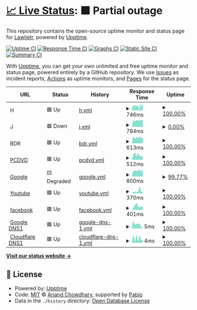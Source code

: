 # [📈 Live Status](https://Lawlietr.github.io/upptime): <!--live status--> **🟧 Partial outage**

This repository contains the open-source uptime monitor and status page for [Lawlietr](https://Lawlietr.github.io/upptime), powered by [Upptime](https://github.com/upptime/upptime).

[![Uptime CI](https://github.com/Lawlietr/upptime/workflows/Uptime%20CI/badge.svg)](https://github.com/Lawlietr/upptime/actions?query=workflow%3A%22Uptime+CI%22)
[![Response Time CI](https://github.com/Lawlietr/upptime/workflows/Response%20Time%20CI/badge.svg)](https://github.com/Lawlietr/upptime/actions?query=workflow%3A%22Response+Time+CI%22)
[![Graphs CI](https://github.com/Lawlietr/upptime/workflows/Graphs%20CI/badge.svg)](https://github.com/Lawlietr/upptime/actions?query=workflow%3A%22Graphs+CI%22)
[![Static Site CI](https://github.com/Lawlietr/upptime/workflows/Static%20Site%20CI/badge.svg)](https://github.com/Lawlietr/upptime/actions?query=workflow%3A%22Static+Site+CI%22)
[![Summary CI](https://github.com/Lawlietr/upptime/workflows/Summary%20CI/badge.svg)](https://github.com/Lawlietr/upptime/actions?query=workflow%3A%22Summary+CI%22)

With [Upptime](https://upptime.js.org), you can get your own unlimited and free uptime monitor and status page, powered entirely by a GitHub repository. We use [Issues](https://github.com/Lawlietr/upptime/issues) as incident reports, [Actions](https://github.com/Lawlietr/upptime/actions) as uptime monitors, and [Pages](https://Lawlietr.github.io/upptime) for the status page.

<!--start: status pages-->
<!-- This summary is generated by Upptime (https://github.com/upptime/upptime) -->
<!-- Do not edit this manually, your changes will be overwritten -->
<!-- prettier-ignore -->
| URL | Status | History | Response Time | Uptime |
| --- | ------ | ------- | ------------- | ------ |
| <img alt="" src="https://icons.duckduckgo.com/ip3/null.ico" height="13"> H | 🟩 Up | [h.yml](https://github.com/Lawlietr/upptime/commits/HEAD/history/h.yml) | <details><summary><img alt="Response time graph" src="./graphs/h/response-time-week.png" height="20"> 746ms</summary><br><a href="https://Lawlietr.github.io/upptime/history/h"><img alt="Response time 808" src="https://img.shields.io/endpoint?url=https%3A%2F%2Fraw.githubusercontent.com%2FLawlietr%2Fupptime%2FHEAD%2Fapi%2Fh%2Fresponse-time.json"></a><br><a href="https://Lawlietr.github.io/upptime/history/h"><img alt="24-hour response time 1048" src="https://img.shields.io/endpoint?url=https%3A%2F%2Fraw.githubusercontent.com%2FLawlietr%2Fupptime%2FHEAD%2Fapi%2Fh%2Fresponse-time-day.json"></a><br><a href="https://Lawlietr.github.io/upptime/history/h"><img alt="7-day response time 746" src="https://img.shields.io/endpoint?url=https%3A%2F%2Fraw.githubusercontent.com%2FLawlietr%2Fupptime%2FHEAD%2Fapi%2Fh%2Fresponse-time-week.json"></a><br><a href="https://Lawlietr.github.io/upptime/history/h"><img alt="30-day response time 834" src="https://img.shields.io/endpoint?url=https%3A%2F%2Fraw.githubusercontent.com%2FLawlietr%2Fupptime%2FHEAD%2Fapi%2Fh%2Fresponse-time-month.json"></a><br><a href="https://Lawlietr.github.io/upptime/history/h"><img alt="1-year response time 821" src="https://img.shields.io/endpoint?url=https%3A%2F%2Fraw.githubusercontent.com%2FLawlietr%2Fupptime%2FHEAD%2Fapi%2Fh%2Fresponse-time-year.json"></a></details> | <details><summary><a href="https://Lawlietr.github.io/upptime/history/h">100.00%</a></summary><a href="https://Lawlietr.github.io/upptime/history/h"><img alt="All-time uptime 99.76%" src="https://img.shields.io/endpoint?url=https%3A%2F%2Fraw.githubusercontent.com%2FLawlietr%2Fupptime%2FHEAD%2Fapi%2Fh%2Fuptime.json"></a><br><a href="https://Lawlietr.github.io/upptime/history/h"><img alt="24-hour uptime 100.00%" src="https://img.shields.io/endpoint?url=https%3A%2F%2Fraw.githubusercontent.com%2FLawlietr%2Fupptime%2FHEAD%2Fapi%2Fh%2Fuptime-day.json"></a><br><a href="https://Lawlietr.github.io/upptime/history/h"><img alt="7-day uptime 100.00%" src="https://img.shields.io/endpoint?url=https%3A%2F%2Fraw.githubusercontent.com%2FLawlietr%2Fupptime%2FHEAD%2Fapi%2Fh%2Fuptime-week.json"></a><br><a href="https://Lawlietr.github.io/upptime/history/h"><img alt="30-day uptime 100.00%" src="https://img.shields.io/endpoint?url=https%3A%2F%2Fraw.githubusercontent.com%2FLawlietr%2Fupptime%2FHEAD%2Fapi%2Fh%2Fuptime-month.json"></a><br><a href="https://Lawlietr.github.io/upptime/history/h"><img alt="1-year uptime 99.71%" src="https://img.shields.io/endpoint?url=https%3A%2F%2Fraw.githubusercontent.com%2FLawlietr%2Fupptime%2FHEAD%2Fapi%2Fh%2Fuptime-year.json"></a></details>
| <img alt="" src="https://icons.duckduckgo.com/ip3/null.ico" height="13"> J | 🟥 Down | [j.yml](https://github.com/Lawlietr/upptime/commits/HEAD/history/j.yml) | <details><summary><img alt="Response time graph" src="./graphs/j/response-time-week.png" height="20"> 784ms</summary><br><a href="https://Lawlietr.github.io/upptime/history/j"><img alt="Response time 707" src="https://img.shields.io/endpoint?url=https%3A%2F%2Fraw.githubusercontent.com%2FLawlietr%2Fupptime%2FHEAD%2Fapi%2Fj%2Fresponse-time.json"></a><br><a href="https://Lawlietr.github.io/upptime/history/j"><img alt="24-hour response time 830" src="https://img.shields.io/endpoint?url=https%3A%2F%2Fraw.githubusercontent.com%2FLawlietr%2Fupptime%2FHEAD%2Fapi%2Fj%2Fresponse-time-day.json"></a><br><a href="https://Lawlietr.github.io/upptime/history/j"><img alt="7-day response time 784" src="https://img.shields.io/endpoint?url=https%3A%2F%2Fraw.githubusercontent.com%2FLawlietr%2Fupptime%2FHEAD%2Fapi%2Fj%2Fresponse-time-week.json"></a><br><a href="https://Lawlietr.github.io/upptime/history/j"><img alt="30-day response time 646" src="https://img.shields.io/endpoint?url=https%3A%2F%2Fraw.githubusercontent.com%2FLawlietr%2Fupptime%2FHEAD%2Fapi%2Fj%2Fresponse-time-month.json"></a><br><a href="https://Lawlietr.github.io/upptime/history/j"><img alt="1-year response time 711" src="https://img.shields.io/endpoint?url=https%3A%2F%2Fraw.githubusercontent.com%2FLawlietr%2Fupptime%2FHEAD%2Fapi%2Fj%2Fresponse-time-year.json"></a></details> | <details><summary><a href="https://Lawlietr.github.io/upptime/history/j">0.00%</a></summary><a href="https://Lawlietr.github.io/upptime/history/j"><img alt="All-time uptime 57.85%" src="https://img.shields.io/endpoint?url=https%3A%2F%2Fraw.githubusercontent.com%2FLawlietr%2Fupptime%2FHEAD%2Fapi%2Fj%2Fuptime.json"></a><br><a href="https://Lawlietr.github.io/upptime/history/j"><img alt="24-hour uptime 0.00%" src="https://img.shields.io/endpoint?url=https%3A%2F%2Fraw.githubusercontent.com%2FLawlietr%2Fupptime%2FHEAD%2Fapi%2Fj%2Fuptime-day.json"></a><br><a href="https://Lawlietr.github.io/upptime/history/j"><img alt="7-day uptime 0.00%" src="https://img.shields.io/endpoint?url=https%3A%2F%2Fraw.githubusercontent.com%2FLawlietr%2Fupptime%2FHEAD%2Fapi%2Fj%2Fuptime-week.json"></a><br><a href="https://Lawlietr.github.io/upptime/history/j"><img alt="30-day uptime 1.38%" src="https://img.shields.io/endpoint?url=https%3A%2F%2Fraw.githubusercontent.com%2FLawlietr%2Fupptime%2FHEAD%2Fapi%2Fj%2Fuptime-month.json"></a><br><a href="https://Lawlietr.github.io/upptime/history/j"><img alt="1-year uptime 47.74%" src="https://img.shields.io/endpoint?url=https%3A%2F%2Fraw.githubusercontent.com%2FLawlietr%2Fupptime%2FHEAD%2Fapi%2Fj%2Fuptime-year.json"></a></details>
| <img alt="" src="https://icons.duckduckgo.com/ip3/null.ico" height="13"> BDR | 🟩 Up | [bdr.yml](https://github.com/Lawlietr/upptime/commits/HEAD/history/bdr.yml) | <details><summary><img alt="Response time graph" src="./graphs/bdr/response-time-week.png" height="20"> 613ms</summary><br><a href="https://Lawlietr.github.io/upptime/history/bdr"><img alt="Response time 635" src="https://img.shields.io/endpoint?url=https%3A%2F%2Fraw.githubusercontent.com%2FLawlietr%2Fupptime%2FHEAD%2Fapi%2Fbdr%2Fresponse-time.json"></a><br><a href="https://Lawlietr.github.io/upptime/history/bdr"><img alt="24-hour response time 589" src="https://img.shields.io/endpoint?url=https%3A%2F%2Fraw.githubusercontent.com%2FLawlietr%2Fupptime%2FHEAD%2Fapi%2Fbdr%2Fresponse-time-day.json"></a><br><a href="https://Lawlietr.github.io/upptime/history/bdr"><img alt="7-day response time 613" src="https://img.shields.io/endpoint?url=https%3A%2F%2Fraw.githubusercontent.com%2FLawlietr%2Fupptime%2FHEAD%2Fapi%2Fbdr%2Fresponse-time-week.json"></a><br><a href="https://Lawlietr.github.io/upptime/history/bdr"><img alt="30-day response time 578" src="https://img.shields.io/endpoint?url=https%3A%2F%2Fraw.githubusercontent.com%2FLawlietr%2Fupptime%2FHEAD%2Fapi%2Fbdr%2Fresponse-time-month.json"></a><br><a href="https://Lawlietr.github.io/upptime/history/bdr"><img alt="1-year response time 656" src="https://img.shields.io/endpoint?url=https%3A%2F%2Fraw.githubusercontent.com%2FLawlietr%2Fupptime%2FHEAD%2Fapi%2Fbdr%2Fresponse-time-year.json"></a></details> | <details><summary><a href="https://Lawlietr.github.io/upptime/history/bdr">100.00%</a></summary><a href="https://Lawlietr.github.io/upptime/history/bdr"><img alt="All-time uptime 99.89%" src="https://img.shields.io/endpoint?url=https%3A%2F%2Fraw.githubusercontent.com%2FLawlietr%2Fupptime%2FHEAD%2Fapi%2Fbdr%2Fuptime.json"></a><br><a href="https://Lawlietr.github.io/upptime/history/bdr"><img alt="24-hour uptime 100.00%" src="https://img.shields.io/endpoint?url=https%3A%2F%2Fraw.githubusercontent.com%2FLawlietr%2Fupptime%2FHEAD%2Fapi%2Fbdr%2Fuptime-day.json"></a><br><a href="https://Lawlietr.github.io/upptime/history/bdr"><img alt="7-day uptime 100.00%" src="https://img.shields.io/endpoint?url=https%3A%2F%2Fraw.githubusercontent.com%2FLawlietr%2Fupptime%2FHEAD%2Fapi%2Fbdr%2Fuptime-week.json"></a><br><a href="https://Lawlietr.github.io/upptime/history/bdr"><img alt="30-day uptime 99.95%" src="https://img.shields.io/endpoint?url=https%3A%2F%2Fraw.githubusercontent.com%2FLawlietr%2Fupptime%2FHEAD%2Fapi%2Fbdr%2Fuptime-month.json"></a><br><a href="https://Lawlietr.github.io/upptime/history/bdr"><img alt="1-year uptime 99.86%" src="https://img.shields.io/endpoint?url=https%3A%2F%2Fraw.githubusercontent.com%2FLawlietr%2Fupptime%2FHEAD%2Fapi%2Fbdr%2Fuptime-year.json"></a></details>
| <img alt="" src="https://icons.duckduckgo.com/ip3/www.pcdvd.com.tw.ico" height="13"> [PCDVD](https://www.pcdvd.com.tw) | 🟩 Up | [pcdvd.yml](https://github.com/Lawlietr/upptime/commits/HEAD/history/pcdvd.yml) | <details><summary><img alt="Response time graph" src="./graphs/pcdvd/response-time-week.png" height="20"> 512ms</summary><br><a href="https://Lawlietr.github.io/upptime/history/pcdvd"><img alt="Response time 1679" src="https://img.shields.io/endpoint?url=https%3A%2F%2Fraw.githubusercontent.com%2FLawlietr%2Fupptime%2FHEAD%2Fapi%2Fpcdvd%2Fresponse-time.json"></a><br><a href="https://Lawlietr.github.io/upptime/history/pcdvd"><img alt="24-hour response time 402" src="https://img.shields.io/endpoint?url=https%3A%2F%2Fraw.githubusercontent.com%2FLawlietr%2Fupptime%2FHEAD%2Fapi%2Fpcdvd%2Fresponse-time-day.json"></a><br><a href="https://Lawlietr.github.io/upptime/history/pcdvd"><img alt="7-day response time 512" src="https://img.shields.io/endpoint?url=https%3A%2F%2Fraw.githubusercontent.com%2FLawlietr%2Fupptime%2FHEAD%2Fapi%2Fpcdvd%2Fresponse-time-week.json"></a><br><a href="https://Lawlietr.github.io/upptime/history/pcdvd"><img alt="30-day response time 1655" src="https://img.shields.io/endpoint?url=https%3A%2F%2Fraw.githubusercontent.com%2FLawlietr%2Fupptime%2FHEAD%2Fapi%2Fpcdvd%2Fresponse-time-month.json"></a><br><a href="https://Lawlietr.github.io/upptime/history/pcdvd"><img alt="1-year response time 1831" src="https://img.shields.io/endpoint?url=https%3A%2F%2Fraw.githubusercontent.com%2FLawlietr%2Fupptime%2FHEAD%2Fapi%2Fpcdvd%2Fresponse-time-year.json"></a></details> | <details><summary><a href="https://Lawlietr.github.io/upptime/history/pcdvd">100.00%</a></summary><a href="https://Lawlietr.github.io/upptime/history/pcdvd"><img alt="All-time uptime 98.51%" src="https://img.shields.io/endpoint?url=https%3A%2F%2Fraw.githubusercontent.com%2FLawlietr%2Fupptime%2FHEAD%2Fapi%2Fpcdvd%2Fuptime.json"></a><br><a href="https://Lawlietr.github.io/upptime/history/pcdvd"><img alt="24-hour uptime 100.00%" src="https://img.shields.io/endpoint?url=https%3A%2F%2Fraw.githubusercontent.com%2FLawlietr%2Fupptime%2FHEAD%2Fapi%2Fpcdvd%2Fuptime-day.json"></a><br><a href="https://Lawlietr.github.io/upptime/history/pcdvd"><img alt="7-day uptime 100.00%" src="https://img.shields.io/endpoint?url=https%3A%2F%2Fraw.githubusercontent.com%2FLawlietr%2Fupptime%2FHEAD%2Fapi%2Fpcdvd%2Fuptime-week.json"></a><br><a href="https://Lawlietr.github.io/upptime/history/pcdvd"><img alt="30-day uptime 97.17%" src="https://img.shields.io/endpoint?url=https%3A%2F%2Fraw.githubusercontent.com%2FLawlietr%2Fupptime%2FHEAD%2Fapi%2Fpcdvd%2Fuptime-month.json"></a><br><a href="https://Lawlietr.github.io/upptime/history/pcdvd"><img alt="1-year uptime 98.15%" src="https://img.shields.io/endpoint?url=https%3A%2F%2Fraw.githubusercontent.com%2FLawlietr%2Fupptime%2FHEAD%2Fapi%2Fpcdvd%2Fuptime-year.json"></a></details>
| <img alt="" src="https://icons.duckduckgo.com/ip3/www.google.com.ico" height="13"> [Google](https://www.google.com) | 🟨 Degraded | [google.yml](https://github.com/Lawlietr/upptime/commits/HEAD/history/google.yml) | <details><summary><img alt="Response time graph" src="./graphs/google/response-time-week.png" height="20"> 800ms</summary><br><a href="https://Lawlietr.github.io/upptime/history/google"><img alt="Response time 126" src="https://img.shields.io/endpoint?url=https%3A%2F%2Fraw.githubusercontent.com%2FLawlietr%2Fupptime%2FHEAD%2Fapi%2Fgoogle%2Fresponse-time.json"></a><br><a href="https://Lawlietr.github.io/upptime/history/google"><img alt="24-hour response time 1879" src="https://img.shields.io/endpoint?url=https%3A%2F%2Fraw.githubusercontent.com%2FLawlietr%2Fupptime%2FHEAD%2Fapi%2Fgoogle%2Fresponse-time-day.json"></a><br><a href="https://Lawlietr.github.io/upptime/history/google"><img alt="7-day response time 800" src="https://img.shields.io/endpoint?url=https%3A%2F%2Fraw.githubusercontent.com%2FLawlietr%2Fupptime%2FHEAD%2Fapi%2Fgoogle%2Fresponse-time-week.json"></a><br><a href="https://Lawlietr.github.io/upptime/history/google"><img alt="30-day response time 312" src="https://img.shields.io/endpoint?url=https%3A%2F%2Fraw.githubusercontent.com%2FLawlietr%2Fupptime%2FHEAD%2Fapi%2Fgoogle%2Fresponse-time-month.json"></a><br><a href="https://Lawlietr.github.io/upptime/history/google"><img alt="1-year response time 133" src="https://img.shields.io/endpoint?url=https%3A%2F%2Fraw.githubusercontent.com%2FLawlietr%2Fupptime%2FHEAD%2Fapi%2Fgoogle%2Fresponse-time-year.json"></a></details> | <details><summary><a href="https://Lawlietr.github.io/upptime/history/google">99.77%</a></summary><a href="https://Lawlietr.github.io/upptime/history/google"><img alt="All-time uptime 100.00%" src="https://img.shields.io/endpoint?url=https%3A%2F%2Fraw.githubusercontent.com%2FLawlietr%2Fupptime%2FHEAD%2Fapi%2Fgoogle%2Fuptime.json"></a><br><a href="https://Lawlietr.github.io/upptime/history/google"><img alt="24-hour uptime 98.38%" src="https://img.shields.io/endpoint?url=https%3A%2F%2Fraw.githubusercontent.com%2FLawlietr%2Fupptime%2FHEAD%2Fapi%2Fgoogle%2Fuptime-day.json"></a><br><a href="https://Lawlietr.github.io/upptime/history/google"><img alt="7-day uptime 99.77%" src="https://img.shields.io/endpoint?url=https%3A%2F%2Fraw.githubusercontent.com%2FLawlietr%2Fupptime%2FHEAD%2Fapi%2Fgoogle%2Fuptime-week.json"></a><br><a href="https://Lawlietr.github.io/upptime/history/google"><img alt="30-day uptime 99.95%" src="https://img.shields.io/endpoint?url=https%3A%2F%2Fraw.githubusercontent.com%2FLawlietr%2Fupptime%2FHEAD%2Fapi%2Fgoogle%2Fuptime-month.json"></a><br><a href="https://Lawlietr.github.io/upptime/history/google"><img alt="1-year uptime 99.98%" src="https://img.shields.io/endpoint?url=https%3A%2F%2Fraw.githubusercontent.com%2FLawlietr%2Fupptime%2FHEAD%2Fapi%2Fgoogle%2Fuptime-year.json"></a></details>
| <img alt="" src="https://icons.duckduckgo.com/ip3/www.youtube.com.ico" height="13"> [Youtube](https://www.youtube.com) | 🟩 Up | [youtube.yml](https://github.com/Lawlietr/upptime/commits/HEAD/history/youtube.yml) | <details><summary><img alt="Response time graph" src="./graphs/youtube/response-time-week.png" height="20"> 370ms</summary><br><a href="https://Lawlietr.github.io/upptime/history/youtube"><img alt="Response time 245" src="https://img.shields.io/endpoint?url=https%3A%2F%2Fraw.githubusercontent.com%2FLawlietr%2Fupptime%2FHEAD%2Fapi%2Fyoutube%2Fresponse-time.json"></a><br><a href="https://Lawlietr.github.io/upptime/history/youtube"><img alt="24-hour response time 231" src="https://img.shields.io/endpoint?url=https%3A%2F%2Fraw.githubusercontent.com%2FLawlietr%2Fupptime%2FHEAD%2Fapi%2Fyoutube%2Fresponse-time-day.json"></a><br><a href="https://Lawlietr.github.io/upptime/history/youtube"><img alt="7-day response time 370" src="https://img.shields.io/endpoint?url=https%3A%2F%2Fraw.githubusercontent.com%2FLawlietr%2Fupptime%2FHEAD%2Fapi%2Fyoutube%2Fresponse-time-week.json"></a><br><a href="https://Lawlietr.github.io/upptime/history/youtube"><img alt="30-day response time 327" src="https://img.shields.io/endpoint?url=https%3A%2F%2Fraw.githubusercontent.com%2FLawlietr%2Fupptime%2FHEAD%2Fapi%2Fyoutube%2Fresponse-time-month.json"></a><br><a href="https://Lawlietr.github.io/upptime/history/youtube"><img alt="1-year response time 247" src="https://img.shields.io/endpoint?url=https%3A%2F%2Fraw.githubusercontent.com%2FLawlietr%2Fupptime%2FHEAD%2Fapi%2Fyoutube%2Fresponse-time-year.json"></a></details> | <details><summary><a href="https://Lawlietr.github.io/upptime/history/youtube">100.00%</a></summary><a href="https://Lawlietr.github.io/upptime/history/youtube"><img alt="All-time uptime 100.00%" src="https://img.shields.io/endpoint?url=https%3A%2F%2Fraw.githubusercontent.com%2FLawlietr%2Fupptime%2FHEAD%2Fapi%2Fyoutube%2Fuptime.json"></a><br><a href="https://Lawlietr.github.io/upptime/history/youtube"><img alt="24-hour uptime 100.00%" src="https://img.shields.io/endpoint?url=https%3A%2F%2Fraw.githubusercontent.com%2FLawlietr%2Fupptime%2FHEAD%2Fapi%2Fyoutube%2Fuptime-day.json"></a><br><a href="https://Lawlietr.github.io/upptime/history/youtube"><img alt="7-day uptime 100.00%" src="https://img.shields.io/endpoint?url=https%3A%2F%2Fraw.githubusercontent.com%2FLawlietr%2Fupptime%2FHEAD%2Fapi%2Fyoutube%2Fuptime-week.json"></a><br><a href="https://Lawlietr.github.io/upptime/history/youtube"><img alt="30-day uptime 100.00%" src="https://img.shields.io/endpoint?url=https%3A%2F%2Fraw.githubusercontent.com%2FLawlietr%2Fupptime%2FHEAD%2Fapi%2Fyoutube%2Fuptime-month.json"></a><br><a href="https://Lawlietr.github.io/upptime/history/youtube"><img alt="1-year uptime 100.00%" src="https://img.shields.io/endpoint?url=https%3A%2F%2Fraw.githubusercontent.com%2FLawlietr%2Fupptime%2FHEAD%2Fapi%2Fyoutube%2Fuptime-year.json"></a></details>
| <img alt="" src="https://icons.duckduckgo.com/ip3/www.facebook.com.ico" height="13"> [facebook](https://www.facebook.com) | 🟩 Up | [facebook.yml](https://github.com/Lawlietr/upptime/commits/HEAD/history/facebook.yml) | <details><summary><img alt="Response time graph" src="./graphs/facebook/response-time-week.png" height="20"> 401ms</summary><br><a href="https://Lawlietr.github.io/upptime/history/facebook"><img alt="Response time 432" src="https://img.shields.io/endpoint?url=https%3A%2F%2Fraw.githubusercontent.com%2FLawlietr%2Fupptime%2FHEAD%2Fapi%2Ffacebook%2Fresponse-time.json"></a><br><a href="https://Lawlietr.github.io/upptime/history/facebook"><img alt="24-hour response time 267" src="https://img.shields.io/endpoint?url=https%3A%2F%2Fraw.githubusercontent.com%2FLawlietr%2Fupptime%2FHEAD%2Fapi%2Ffacebook%2Fresponse-time-day.json"></a><br><a href="https://Lawlietr.github.io/upptime/history/facebook"><img alt="7-day response time 401" src="https://img.shields.io/endpoint?url=https%3A%2F%2Fraw.githubusercontent.com%2FLawlietr%2Fupptime%2FHEAD%2Fapi%2Ffacebook%2Fresponse-time-week.json"></a><br><a href="https://Lawlietr.github.io/upptime/history/facebook"><img alt="30-day response time 360" src="https://img.shields.io/endpoint?url=https%3A%2F%2Fraw.githubusercontent.com%2FLawlietr%2Fupptime%2FHEAD%2Fapi%2Ffacebook%2Fresponse-time-month.json"></a><br><a href="https://Lawlietr.github.io/upptime/history/facebook"><img alt="1-year response time 425" src="https://img.shields.io/endpoint?url=https%3A%2F%2Fraw.githubusercontent.com%2FLawlietr%2Fupptime%2FHEAD%2Fapi%2Ffacebook%2Fresponse-time-year.json"></a></details> | <details><summary><a href="https://Lawlietr.github.io/upptime/history/facebook">100.00%</a></summary><a href="https://Lawlietr.github.io/upptime/history/facebook"><img alt="All-time uptime 99.99%" src="https://img.shields.io/endpoint?url=https%3A%2F%2Fraw.githubusercontent.com%2FLawlietr%2Fupptime%2FHEAD%2Fapi%2Ffacebook%2Fuptime.json"></a><br><a href="https://Lawlietr.github.io/upptime/history/facebook"><img alt="24-hour uptime 100.00%" src="https://img.shields.io/endpoint?url=https%3A%2F%2Fraw.githubusercontent.com%2FLawlietr%2Fupptime%2FHEAD%2Fapi%2Ffacebook%2Fuptime-day.json"></a><br><a href="https://Lawlietr.github.io/upptime/history/facebook"><img alt="7-day uptime 100.00%" src="https://img.shields.io/endpoint?url=https%3A%2F%2Fraw.githubusercontent.com%2FLawlietr%2Fupptime%2FHEAD%2Fapi%2Ffacebook%2Fuptime-week.json"></a><br><a href="https://Lawlietr.github.io/upptime/history/facebook"><img alt="30-day uptime 100.00%" src="https://img.shields.io/endpoint?url=https%3A%2F%2Fraw.githubusercontent.com%2FLawlietr%2Fupptime%2FHEAD%2Fapi%2Ffacebook%2Fuptime-month.json"></a><br><a href="https://Lawlietr.github.io/upptime/history/facebook"><img alt="1-year uptime 99.99%" src="https://img.shields.io/endpoint?url=https%3A%2F%2Fraw.githubusercontent.com%2FLawlietr%2Fupptime%2FHEAD%2Fapi%2Ffacebook%2Fuptime-year.json"></a></details>
| <img alt="" src="https://icons.duckduckgo.com/ip3/null.ico" height="13"> [Google DNS1](8.8.8.8) | 🟩 Up | [google-dns-1.yml](https://github.com/Lawlietr/upptime/commits/HEAD/history/google-dns-1.yml) | <details><summary><img alt="Response time graph" src="./graphs/google-dns-1/response-time-week.png" height="20"> 5ms</summary><br><a href="https://Lawlietr.github.io/upptime/history/google-dns-1"><img alt="Response time 4" src="https://img.shields.io/endpoint?url=https%3A%2F%2Fraw.githubusercontent.com%2FLawlietr%2Fupptime%2FHEAD%2Fapi%2Fgoogle-dns-1%2Fresponse-time.json"></a><br><a href="https://Lawlietr.github.io/upptime/history/google-dns-1"><img alt="24-hour response time 2" src="https://img.shields.io/endpoint?url=https%3A%2F%2Fraw.githubusercontent.com%2FLawlietr%2Fupptime%2FHEAD%2Fapi%2Fgoogle-dns-1%2Fresponse-time-day.json"></a><br><a href="https://Lawlietr.github.io/upptime/history/google-dns-1"><img alt="7-day response time 5" src="https://img.shields.io/endpoint?url=https%3A%2F%2Fraw.githubusercontent.com%2FLawlietr%2Fupptime%2FHEAD%2Fapi%2Fgoogle-dns-1%2Fresponse-time-week.json"></a><br><a href="https://Lawlietr.github.io/upptime/history/google-dns-1"><img alt="30-day response time 6" src="https://img.shields.io/endpoint?url=https%3A%2F%2Fraw.githubusercontent.com%2FLawlietr%2Fupptime%2FHEAD%2Fapi%2Fgoogle-dns-1%2Fresponse-time-month.json"></a><br><a href="https://Lawlietr.github.io/upptime/history/google-dns-1"><img alt="1-year response time 4" src="https://img.shields.io/endpoint?url=https%3A%2F%2Fraw.githubusercontent.com%2FLawlietr%2Fupptime%2FHEAD%2Fapi%2Fgoogle-dns-1%2Fresponse-time-year.json"></a></details> | <details><summary><a href="https://Lawlietr.github.io/upptime/history/google-dns-1">100.00%</a></summary><a href="https://Lawlietr.github.io/upptime/history/google-dns-1"><img alt="All-time uptime 100.00%" src="https://img.shields.io/endpoint?url=https%3A%2F%2Fraw.githubusercontent.com%2FLawlietr%2Fupptime%2FHEAD%2Fapi%2Fgoogle-dns-1%2Fuptime.json"></a><br><a href="https://Lawlietr.github.io/upptime/history/google-dns-1"><img alt="24-hour uptime 100.00%" src="https://img.shields.io/endpoint?url=https%3A%2F%2Fraw.githubusercontent.com%2FLawlietr%2Fupptime%2FHEAD%2Fapi%2Fgoogle-dns-1%2Fuptime-day.json"></a><br><a href="https://Lawlietr.github.io/upptime/history/google-dns-1"><img alt="7-day uptime 100.00%" src="https://img.shields.io/endpoint?url=https%3A%2F%2Fraw.githubusercontent.com%2FLawlietr%2Fupptime%2FHEAD%2Fapi%2Fgoogle-dns-1%2Fuptime-week.json"></a><br><a href="https://Lawlietr.github.io/upptime/history/google-dns-1"><img alt="30-day uptime 100.00%" src="https://img.shields.io/endpoint?url=https%3A%2F%2Fraw.githubusercontent.com%2FLawlietr%2Fupptime%2FHEAD%2Fapi%2Fgoogle-dns-1%2Fuptime-month.json"></a><br><a href="https://Lawlietr.github.io/upptime/history/google-dns-1"><img alt="1-year uptime 100.00%" src="https://img.shields.io/endpoint?url=https%3A%2F%2Fraw.githubusercontent.com%2FLawlietr%2Fupptime%2FHEAD%2Fapi%2Fgoogle-dns-1%2Fuptime-year.json"></a></details>
| <img alt="" src="https://icons.duckduckgo.com/ip3/null.ico" height="13"> [Cloudflare DNS1](1.1.1.1) | 🟩 Up | [cloudflare-dns-1.yml](https://github.com/Lawlietr/upptime/commits/HEAD/history/cloudflare-dns-1.yml) | <details><summary><img alt="Response time graph" src="./graphs/cloudflare-dns-1/response-time-week.png" height="20"> 4ms</summary><br><a href="https://Lawlietr.github.io/upptime/history/cloudflare-dns-1"><img alt="Response time 5" src="https://img.shields.io/endpoint?url=https%3A%2F%2Fraw.githubusercontent.com%2FLawlietr%2Fupptime%2FHEAD%2Fapi%2Fcloudflare-dns-1%2Fresponse-time.json"></a><br><a href="https://Lawlietr.github.io/upptime/history/cloudflare-dns-1"><img alt="24-hour response time 2" src="https://img.shields.io/endpoint?url=https%3A%2F%2Fraw.githubusercontent.com%2FLawlietr%2Fupptime%2FHEAD%2Fapi%2Fcloudflare-dns-1%2Fresponse-time-day.json"></a><br><a href="https://Lawlietr.github.io/upptime/history/cloudflare-dns-1"><img alt="7-day response time 4" src="https://img.shields.io/endpoint?url=https%3A%2F%2Fraw.githubusercontent.com%2FLawlietr%2Fupptime%2FHEAD%2Fapi%2Fcloudflare-dns-1%2Fresponse-time-week.json"></a><br><a href="https://Lawlietr.github.io/upptime/history/cloudflare-dns-1"><img alt="30-day response time 5" src="https://img.shields.io/endpoint?url=https%3A%2F%2Fraw.githubusercontent.com%2FLawlietr%2Fupptime%2FHEAD%2Fapi%2Fcloudflare-dns-1%2Fresponse-time-month.json"></a><br><a href="https://Lawlietr.github.io/upptime/history/cloudflare-dns-1"><img alt="1-year response time 4" src="https://img.shields.io/endpoint?url=https%3A%2F%2Fraw.githubusercontent.com%2FLawlietr%2Fupptime%2FHEAD%2Fapi%2Fcloudflare-dns-1%2Fresponse-time-year.json"></a></details> | <details><summary><a href="https://Lawlietr.github.io/upptime/history/cloudflare-dns-1">100.00%</a></summary><a href="https://Lawlietr.github.io/upptime/history/cloudflare-dns-1"><img alt="All-time uptime 100.00%" src="https://img.shields.io/endpoint?url=https%3A%2F%2Fraw.githubusercontent.com%2FLawlietr%2Fupptime%2FHEAD%2Fapi%2Fcloudflare-dns-1%2Fuptime.json"></a><br><a href="https://Lawlietr.github.io/upptime/history/cloudflare-dns-1"><img alt="24-hour uptime 100.00%" src="https://img.shields.io/endpoint?url=https%3A%2F%2Fraw.githubusercontent.com%2FLawlietr%2Fupptime%2FHEAD%2Fapi%2Fcloudflare-dns-1%2Fuptime-day.json"></a><br><a href="https://Lawlietr.github.io/upptime/history/cloudflare-dns-1"><img alt="7-day uptime 100.00%" src="https://img.shields.io/endpoint?url=https%3A%2F%2Fraw.githubusercontent.com%2FLawlietr%2Fupptime%2FHEAD%2Fapi%2Fcloudflare-dns-1%2Fuptime-week.json"></a><br><a href="https://Lawlietr.github.io/upptime/history/cloudflare-dns-1"><img alt="30-day uptime 100.00%" src="https://img.shields.io/endpoint?url=https%3A%2F%2Fraw.githubusercontent.com%2FLawlietr%2Fupptime%2FHEAD%2Fapi%2Fcloudflare-dns-1%2Fuptime-month.json"></a><br><a href="https://Lawlietr.github.io/upptime/history/cloudflare-dns-1"><img alt="1-year uptime 99.99%" src="https://img.shields.io/endpoint?url=https%3A%2F%2Fraw.githubusercontent.com%2FLawlietr%2Fupptime%2FHEAD%2Fapi%2Fcloudflare-dns-1%2Fuptime-year.json"></a></details>

<!--end: status pages-->

[**Visit our status website →**](https://Lawlietr.github.io/upptime)

## 📄 License

- Powered by: [Upptime](https://github.com/upptime/upptime)
- Code: [MIT](./LICENSE) © [Anand Chowdhary](https://anandchowdhary.com), supported by [Pabio](https://pabio.com)
- Data in the `./history` directory: [Open Database License](https://opendatacommons.org/licenses/odbl/1-0/)
